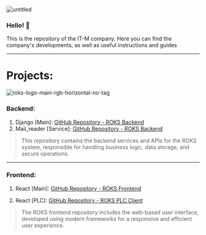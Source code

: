 ![untitled](https://github.com/user-attachments/assets/71bba4c6-8b72-4134-a8a7-3f641917c4a6)

### Hello! 👋 
This is the repository of the IT-M company. 
Here you can find the company's developments, as well as useful instructions and guides

<hr>

# Projects:

![roks-logo-main-rgb-horizontal-no-tag](https://github.com/user-attachments/assets/e45f9b0b-34a7-4ba0-a432-425e86df0ba3)

### **Backend:**

  1. Django [Main]: [GitHub Repository - ROKS Backend](https://github.com/it-m-digital/backend_Roks)
  2. Mail_reader [Service]: [GitHub Repository - ROKS Backend](https://github.com/it-m-digital/mail_reader)
     

  > This repository contains the backend services and APIs for the ROKS system, responsible for handling business logic, data storage, and secure operations.

<hr>

### **Frontend:**
    
  1. React [Main]: [GitHub Repository - ROKS Frontend](https://github.com/it-m-digital/Frontend_roks_client)
     
  3. React [PLC]: [GitHub Repository - ROKS PLC Client](https://github.com/it-m-digital/Frontend_roks_plk_client)
    
  > The ROKS frontend repository includes the web-based user interface, developed using modern frameworks for a responsive and efficient user experience.



<!--

**Here are some ideas to get you started:**

🙋‍♀️ A short introduction - what is your organization all about?
🌈 Contribution guidelines - how can the community get involved?
👩‍💻 Useful resources - where can the community find your docs? Is there anything else the community should know?
🍿 Fun facts - what does your team eat for breakfast?
🧙 Remember, you can do mighty things with the power of [Markdown](https://docs.github.com/github/writing-on-github/getting-started-with-writing-and-formatting-on-github/basic-writing-and-formatting-syntax)
-->
